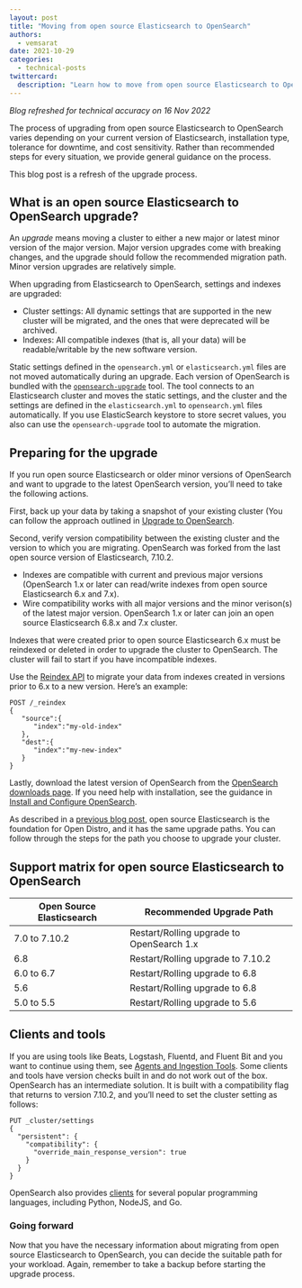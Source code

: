```yaml
---
layout: post
title: "Moving from open source Elasticsearch to OpenSearch"
authors: 
  - vemsarat
date: 2021-10-29
categories:
  - technical-posts
twittercard:
  description: "Learn how to move from open source Elasticsearch to OpenSearch, and why you want to move now."
---
```

*Blog refreshed for technical accuracy on 16 Nov 2022*

The process of upgrading from open source Elasticsearch to OpenSearch varies depending on your current version of Elasticsearch, installation type, tolerance for downtime, and cost sensitivity. Rather than recommended steps for every situation, we provide general guidance on the process.

This blog post is a refresh of the upgrade process. 
## What is an open source Elasticsearch to OpenSearch upgrade? 

An *upgrade* means moving a cluster to either a new major or latest minor version of the major version. Major version upgrades come with breaking changes, and the upgrade should follow the recommended migration path. Minor version upgrades are relatively simple.

When upgrading from Elasticsearch to OpenSearch, settings and indexes are upgraded:

* Cluster settings: All dynamic settings that are supported in the new cluster will be migrated, and the ones that were deprecated will be archived.
* Indexes: All compatible indexes (that is, all your data) will be readable/writable by the new software version.

Static settings defined in the  `opensearch.yml` or `elasticsearch.yml` files are not moved automatically during an upgrade. Each version of OpenSearch is bundled with the [`opensearch-upgrade`](https://opensearch.org/docs/latest/upgrade-to/upgrade-to/#upgrade-tool) tool. The tool connects to an Elasticsearch cluster and moves the static settings, and the cluster and the settings are defined in the `elasticsearch.yml` to `opensearch.yml` files automatically. If you use ElasticSearch keystore to store secret values, you also can use the `opensearch-upgrade` tool to automate the migration.

## Preparing for the upgrade

If you run open source Elasticsearch or older minor versions of OpenSearch and want to upgrade to the latest OpenSearch version, you’ll need to take the following actions.

First, back up your data by taking a snapshot of your existing cluster (You can follow the approach outlined in [Upgrade to OpenSearch](https://opensearch.org/docs/latest/upgrade-to/index/).

Second, verify version compatibility between the existing cluster and the version to which you are migrating. OpenSearch was forked from the last open source version of Elasticsearch, 7.10.2.

* Indexes are compatible with current and previous major versions (OpenSearch 1.x or later can read/write indexes from open source Elasticsearch 6.x and 7.x).
* Wire compatibility works with all major versions and the minor verison(s) of the latest major version. OpenSearch 1.x or later can join an open source Elasticsearch 6.8.x and 7.x cluster.

Indexes that were created prior to open source Elasticsearch 6.x must be reindexed or deleted in order to upgrade the cluster to OpenSearch. The cluster will fail to start if you have incompatible indexes.

Use the [Reindex API](https://opensearch.org/docs/latest/api-reference/document-apis/reindex/) to migrate your data from indexes created in versions prior to 6.x to a new version. Here’s an example:

```
POST /_reindex
{
   "source":{
      "index":"my-old-index"
   },
   "dest":{
      "index":"my-new-index"
   }
}
```
Lastly, download the latest version of OpenSearch from the [OpenSearch downloads page](https://opensearch.org/downloads.html). If you need help with installation, see the guidance in [Install and Configure OpenSearch](https://opensearch.org/docs/latest/opensearch/install/index/).

As described in a [previous blog post](https://opensearch.org/blog/technical-posts/2021/07/how-to-upgrade-from-opendistro-to-opensearch/), open source Elasticsearch is the foundation for Open Distro, and it has the same upgrade paths. You can follow through the steps for the path you choose to upgrade your cluster.

## Support matrix for open source Elasticsearch to OpenSearch

|Open Source Elasticsearch|Recommended Upgrade Path	|
|---	|---	|
|7.0 to 7.10.2	|Restart/Rolling upgrade to OpenSearch 1.x	|
|6.8	|Restart/Rolling upgrade to 7.10.2	|
|6.0 to 6.7	|Restart/Rolling upgrade to 6.8	|
|5.6	|Restart/Rolling upgrade to 6.8	|
|5.0 to 5.5	|Restart/Rolling upgrade to 5.6	|

## Clients and tools

If you are using tools like Beats, Logstash, Fluentd, and Fluent Bit and you want to continue using them, see [Agents and Ingestion Tools](https://opensearch.org/docs/latest/clients/agents-and-ingestion-tools/index/). Some clients and tools have version checks built in and do not work out of the box. OpenSearch has an intermediate solution. It is built with a compatibility flag that returns to version 7.10.2, and you’ll need to set the cluster setting as follows:

```
PUT _cluster/settings
{
  "persistent": {
    "compatibility": {
      "override_main_response_version": true
    }
  }
}
```
OpenSearch also provides [clients](https://opensearch.org/docs/latest/clients/index/) for several popular programming languages, including Python, NodeJS, and Go.

### Going forward

Now that you have the necessary information about migrating from open source Elasticsearch to OpenSearch, you can decide the suitable path for your workload. Again, remember to take a backup before starting the upgrade process.